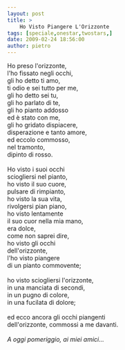 ```yaml
---
layout: post
title: >
    Ho Visto Piangere L'Orizzonte
tags: [speciale,onestar,twostars,]
date: 2009-02-24 18:56:00
author: pietro
---
```

Ho preso l'orizzonte,<br/>l'ho fissato negli occhi,<br/>gli ho detto ti amo,<br/>ti odio e sei tutto per me,<br/>gli ho detto sei tu,<br/>gli ho parlato di te,<br/>gli ho pianto addosso<br/>ed è stato con me,<br/>gli ho gridato dispiacere,<br/>disperazione e tanto amore,<br/>ed eccolo commosso,<br/>nel tramonto,<br/>dipinto di rosso.<br/><br/>Ho visto i suoi occhi<br/>sciogliersi nel pianto,<br/>ho visto il suo cuore,<br/>pulsare di rimpianto,<br/>ho visto la sua vita,<br/>rivolgersi pian piano,<br/>ho visto lentamente<br/>il suo cuor nella mia mano,<br/>era dolce,<br/>come non saprei dire,<br/>ho visto gli occhi<br/>dell'orizzonte,<br/>l'ho visto piangere<br/>di un pianto commovente;<br/><br/>ho visto sciogliersi l'orizzonte,<br/>in una manciata di secondi,<br/>in un pugno di colore,<br/>in una fucilata di dolore;<br/><br/>ed ecco ancora gli occhi piangenti<br/>dell'orizzonte, commossi a me davanti.<br/><br/><span style="font-style: italic">A oggi pomeriggio, ai miei amici...</span>
